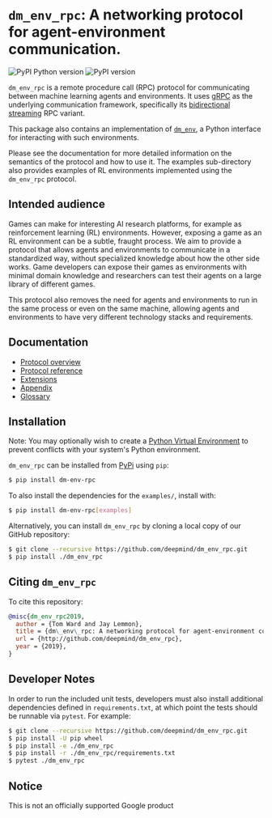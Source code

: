 # `dm_env_rpc`: A networking protocol for agent-environment communication.

![PyPI Python version](https://img.shields.io/pypi/pyversions/dm-env-rpc)
![PyPI version](https://badge.fury.io/py/dm-env-rpc.svg)

`dm_env_rpc` is a remote procedure call (RPC) protocol for communicating between
machine learning agents and environments. It uses [gRPC](http://www.grpc.io) as
the underlying communication framework, specifically its
[bidirectional streaming](http://grpc.io/docs/guides/concepts/#bidirectional-streaming-rpc)
RPC variant.

This package also contains an implementation of
[`dm_env`](http://www.github.com/deepmind/dm_env), a Python interface for
interacting with such environments.

Please see the documentation for more detailed information on the semantics of
the protocol and how to use it. The examples sub-directory also provides
examples of RL environments implemented using the `dm_env_rpc` protocol.

## Intended audience

Games can make for interesting AI research platforms, for example as
reinforcement learning (RL) environments. However, exposing a game as an RL
environment can be a subtle, fraught process. We aim to provide a protocol that
allows agents and environments to communicate in a standardized way, without
specialized knowledge about how the other side works. Game developers can expose
their games as environments with minimal domain knowledge and researchers can
test their agents on a large library of different games.

This protocol also removes the need for agents and environments to run in the
same process or even on the same machine, allowing agents and environments to
have very different technology stacks and requirements.

## Documentation

*   [Protocol overview](docs/v1/overview.md)
*   [Protocol reference](docs/v1/reference.md)
*   [Extensions](docs/v1/extensions/index.md)
*   [Appendix](docs/v1/appendix.md)
*   [Glossary](docs/v1/glossary.md)

## Installation

Note: You may optionally wish to create a
[Python Virtual Environment](https://docs.python.org/3/tutorial/venv.html) to
prevent conflicts with your system's Python environment.

`dm_env_rpc` can be installed from [PyPi](https://pypi.org/project/dm-env-rpc/)
using `pip`:

```bash
$ pip install dm-env-rpc
```

To also install the dependencies for the `examples/`, install with:

```bash
$ pip install dm-env-rpc[examples]
```

Alternatively, you can install `dm_env_rpc` by cloning a local copy of our
GitHub repository:

```bash
$ git clone --recursive https://github.com/deepmind/dm_env_rpc.git
$ pip install ./dm_env_rpc
```

## Citing `dm_env_rpc`

To cite this repository:

```bibtex
@misc{dm_env_rpc2019,
  author = {Tom Ward and Jay Lemmon},
  title = {dm\_env\_rpc: A networking protocol for agent-environment communication},
  url = {http://github.com/deepmind/dm_env_rpc},
  year = {2019},
}
```

## Developer Notes

In order to run the included unit tests, developers must also install additional
dependencies defined in `requirements.txt`, at which point the tests should be
runnable via `pytest`. For example:

```bash
$ git clone --recursive https://github.com/deepmind/dm_env_rpc.git
$ pip install -U pip wheel
$ pip install -e ./dm_env_rpc
$ pip install -r ./dm_env_rpc/requirements.txt
$ pytest ./dm_env_rpc
```

## Notice

This is not an officially supported Google product
